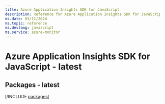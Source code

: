 ```yaml
---
title: Azure Application Insights SDK for JavaScript
description: Reference for Azure Application Insights SDK for JavaScript
ms.date: 03/11/2024
ms.topic: reference
ms.devlang: javascript
ms.service: azure-monitor
---
```

# Azure Application Insights SDK for JavaScript - latest
## Packages - latest
[!INCLUDE [packages](application-insights-index.md)]